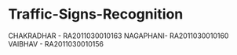 # Traffic-Signs-Recognition
CHAKRADHAR - RA2011030010163
NAGAPHANI- RA2011030010160
VAIBHAV - RA2011030010156

